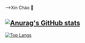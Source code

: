  -->Xin Chào 👋
 
[![Anurag's GitHub stats](https://github-readme-stats.vercel.app/api?username=manhvipro123)](https://github.com/anuraghazra/github-readme-stats)
--------------------------------
[![Top Langs](https://github-readme-stats.vercel.app/api/top-langs/?username=manhvipro123&layout=compact)](https://github.com/anuraghazra/github-readme-stats)



